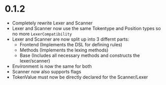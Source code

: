# 0.1.2

- Completely rewrite Lexer and Scanner
- Lexer and Scanner now use the same Tokentype and Position types so no more `LexerCompatibility`
- Lexer and Scanner are now split up into 3 differnt parts:
  - Frontend (Implements the DSL for defining rules)
  - Methods (Implements the lexing methods)
  - Base (Includes all necessary methods and constructs the lexer/scanner)
- Environment is now the same for both
- Scanner now also supports flags
- TokenValue must now be directly declared for the Scanner/Lexer
